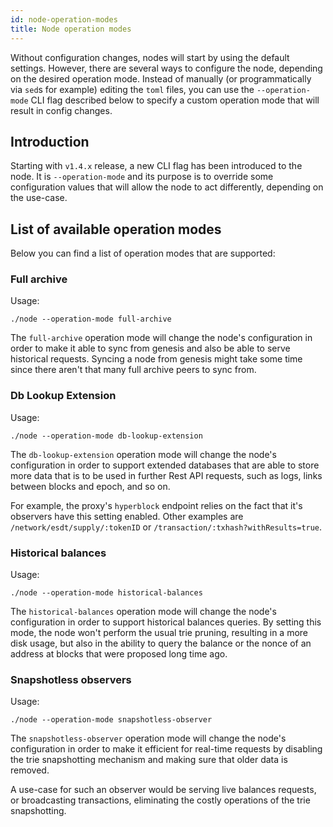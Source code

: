 ```yaml
---
id: node-operation-modes
title: Node operation modes
---
```


[comment]: # (mx-abstract)

Without configuration changes, nodes will start by using the default settings. However, there are several ways to configure the node, depending on the desired operation mode.
Instead of manually (or programmatically via `sed`s for example) editing the `toml` files, you can use the `--operation-mode` CLI flag described below to specify a custom
operation mode that will result in config changes.

[comment]: # (mx-context-auto)

## Introduction

Starting with `v1.4.x` release, a new CLI flag has been introduced to the node. It is `--operation-mode` and its purpose 
is to override some configuration values that will allow the node to act differently, depending on the use-case.

[comment]: # (mx-context-auto)

## List of available operation modes

Below you can find a list of operation modes that are supported:

[comment]: # (mx-context-auto)

### Full archive

Usage:
```
./node --operation-mode full-archive
```

The `full-archive` operation mode will change the node's configuration in order to make it able to sync from genesis and also
be able to serve historical requests. 
Syncing a node from genesis might take some time since there aren't that many full archive peers to sync from. 

[comment]: # (mx-context-auto)

### Db Lookup Extension

Usage:
```
./node --operation-mode db-lookup-extension
```

The `db-lookup-extension` operation mode will change the node's configuration in order to support extended databases that are 
able to store more data that is to be used in further Rest API requests, such as logs, links between blocks and epoch, and so on.

For example, the proxy's `hyperblock` endpoint relies on the fact that it's observers have this setting enabled. Other examples 
are `/network/esdt/supply/:tokenID` or `/transaction/:txhash?withResults=true`. 

[comment]: # (mx-context-auto)

### Historical balances

Usage:
```
./node --operation-mode historical-balances
```

The `historical-balances` operation mode will change the node's configuration in order to support historical balances queries. 
By setting this mode, the node won't perform the usual trie pruning, resulting in a more disk usage, but also in 
the ability to query the balance or the nonce of an address at blocks that were proposed long time ago. 

[comment]: # (mx-context-auto)

### Snapshotless observers

Usage:
```
./node --operation-mode snapshotless-observer
```

The `snapshotless-observer` operation mode will change the node's configuration in order to make it efficient for real-time requests 
by disabling the trie snapshotting mechanism and making sure that older data is removed. 

A use-case for such an observer would be serving live balances requests, or broadcasting transactions, eliminating the costly operations 
of the trie snapshotting.
